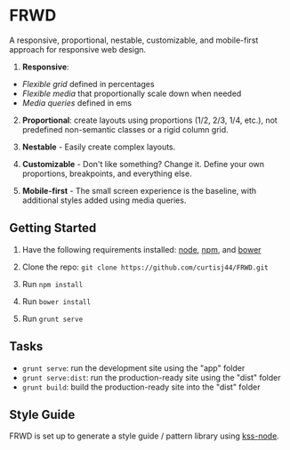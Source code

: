 # FRWD

A responsive, proportional, nestable, customizable, and mobile-first approach for responsive web design.

1. __Responsive__:
 - _Flexible grid_ defined in percentages
 - _Flexible media_ that proportionally scale down when needed
 - _Media queries_ defined in ems

2. __Proportional__: create layouts using proportions (1/2, 2/3, 1/4, etc.), not predefined non-semantic classes or a rigid column grid.

3. __Nestable__ -  Easily create complex layouts.

4. __Customizable__ - Don't like something? Change it. Define your own proportions, breakpoints, and everything else.

5. __Mobile-first__ - The small screen experience is the baseline, with additional styles added using media queries.



## Getting Started

1. Have the following requirements installed: [node](http://nodejs.org/), [npm](https://www.npmjs.org/), and [bower](http://bower.io/)

2. Clone the repo: ```git clone https://github.com/curtisj44/FRWD.git```

3. Run ```npm install```

4. Run ```bower install```

5. Run ```grunt serve```


## Tasks

- ```grunt serve```: run the development site using the "app" folder
- ```grunt serve:dist```: run the production-ready site using the "dist" folder
- ```grunt build```: build the production-ready site into the "dist" folder


## Style Guide

FRWD is set up to generate a style guide / pattern library using [kss-node](https://github.com/hughsk/kss-node).


<!--

basic setup
	- Yeoman
	- Sass

Media Query maintenance
	CSS
	JS

Sass mixins

JS API

Debug

Browser Support

Features
	- mobile-first
	- fixed width layout for non-mq supporting IEs
	- em-based mqs
	- support for hi-DPI
	- no lame .visible-phone classes

-->